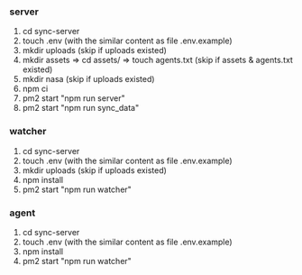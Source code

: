 ### server

1. cd sync-server
2. touch .env (with the similar content as file .env.example)
3. mkdir uploads (skip if uploads existed)
4. mkdir assets => cd assets/ => touch agents.txt (skip if assets & agents.txt existed)
5. mkdir nasa (skip if uploads existed)
6. npm ci
7. pm2 start "npm run server"
8. pm2 start "npm run sync_data"

### watcher

1. cd sync-server
2. touch .env (with the similar content as file .env.example)
3. mkdir uploads (skip if uploads existed)
4. npm install
5. pm2 start "npm run watcher"

### agent

1. cd sync-server
2. touch .env (with the similar content as file .env.example)
3. npm install
4. pm2 start "npm run watcher"
